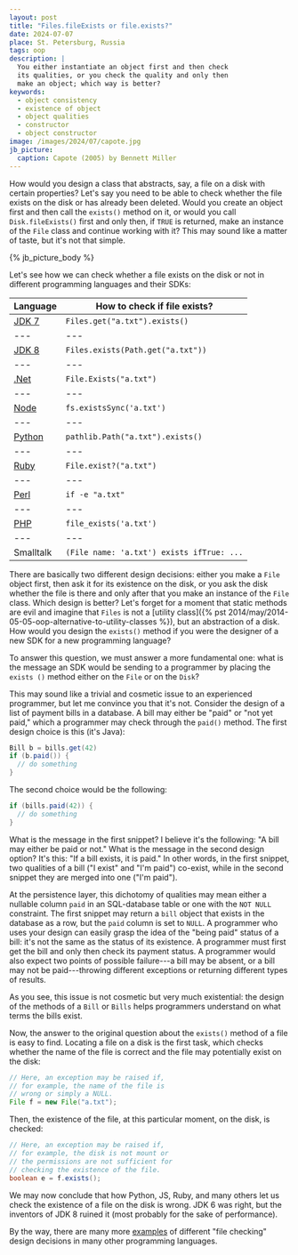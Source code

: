 ```yaml
---
layout: post
title: "Files.fileExists or file.exists?"
date: 2024-07-07
place: St. Petersburg, Russia
tags: oop
description: |
  You either instantiate an object first and then check
  its qualities, or you check the quality and only then
  make an object; which way is better?
keywords:
  - object consistency
  - existence of object
  - object qualities
  - constructor
  - object constructor
image: /images/2024/07/capote.jpg
jb_picture:
  caption: Capote (2005) by Bennett Miller
---
```


How would you design a class that abstracts, say, a file on a disk with certain
properties? Let's say you need to be able to check whether the file exists on
the disk or has already been deleted. Would you create an object first and then
call the `exists()` method on it, or would you call `Disk.fileExists()` first
and only then, if `TRUE` is returned, make an instance of the `File` class and
continue working with it? This may sound like a matter of taste, but it's not
that simple.

<!--more-->

{% jb_picture_body %}

Let's see how we can check whether a file exists on the disk or not
in different programming languages and their SDKs:

| Language | How to check if file exists? |
|---|---|
| [JDK 7](https://docs.oracle.com/javase%2F7%2Fdocs%2Fapi%2F%2F/java/io/File.html#exists%28%29) | `Files.get("a.txt").exists()` |
|---|---|
| [JDK 8](https://docs.oracle.com/javase/8/docs/api/java/nio/file/Files.html#exists-java.nio.file.Path-java.nio.file.LinkOption...-) | `Files.exists(Path.get("a.txt"))` |
|---|---|
| [.Net](https://learn.microsoft.com/en-us/dotnet/api/system.io.file.exists?view=net-8.0) | `File.Exists("a.txt")` |
|---|---|
| [Node](https://nodejs.org/api/fs.html#fsexistssyncpath) | `fs.existsSync('a.txt')` |
|---|---|
| [Python](https://docs.python.org/3/library/os.path.html) | `pathlib.Path("a.txt").exists()` |
|---|---|
| [Ruby](https://ruby-doc.org/core-2.5.1/File.html#method-c-exist-3F) | `File.exist?("a.txt")` |
|---|---|
| [Perl](https://perldoc.perl.org/functions/-X) | `if -e "a.txt"` |
|---|---|
| [PHP](https://www.php.net/manual/en/function.file-exists.php) | `file_exists('a.txt')` |
|---|---|
| Smalltalk | `(File name: 'a.txt') exists ifTrue: ...` |

There are basically two different design decisions: either you make a `File`
object first, then ask it for its existence on the disk, or you ask the disk
whether the file is there and only after that you make an instance of the
`File` class. Which design is better? Let's forget for a moment that static
methods are evil and imagine that `Files` is not a
[utility class]({% pst 2014/may/2014-05-05-oop-alternative-to-utility-classes %}), but an
abstraction of a disk. How would you design the `exists()` method if you were
the designer of a new SDK for a new programming language?

To answer this question, we must answer a more fundamental one: what is the
message an SDK would be sending to a programmer by placing the `exists
()` method either on the `File` or on the `Disk`?

This may sound like a trivial and cosmetic issue to an experienced programmer,
but let me convince you that it's not. Consider the design of a list of payment
bills in a database. A bill may either be "paid" or "not yet paid," which a
programmer may check through the `paid()` method. The first design choice is
this (it's Java):

```java
Bill b = bills.get(42)
if (b.paid()) {
  // do something
}
```

The second choice would be the following:

```java
if (bills.paid(42)) {
  // do something
}
```

What is the message in the first snippet? I believe it's the following: "A bill
may either be paid or not." What is the message in the second design option?
It's this: "If a bill exists, it is paid." In other words, in the first
snippet, two qualities of a bill ("I exist" and "I'm paid") co-exist, while in
the second snippet they are merged into one ("I'm paid").

At the persistence layer, this dichotomy of qualities may mean either a nullable
column `paid` in an SQL-database table or one with the `NOT NULL` constraint.
The first snippet may return a `bill` object that exists in the database as a
row, but the `paid` column is set to `NULL`. A programmer who uses your design
can easily grasp the idea of the "being paid" status of a bill: it's not the
same as the status of its existence. A programmer must first get the bill and
only then check its payment status. A programmer would also expect two points
of possible failure---a bill may be absent, or a bill may not be
paid---throwing different exceptions or returning different types of results.

As you see, this issue is not cosmetic but very much existential: the design of
the methods of a `Bill` or `Bills` helps programmers understand on what terms
the bills exist.

Now, the answer to the original question about the `exists()` method of a file
is easy to find. Locating a file on a disk is the first task, which checks
whether the name of the file is correct and the file may potentially exist on
the disk:

```java
// Here, an exception may be raised if,
// for example, the name of the file is
// wrong or simply a NULL.
File f = new File("a.txt");
```

Then, the existence of the file,
at this particular moment, on the disk, is checked:

```java
// Here, an exception may be raised if,
// for example, the disk is not mount or
// the permissions are not sufficient for
// checking the existence of the file.
boolean e = f.exists();
```

We may now conclude that how Python, JS, Ruby, and many others let us check the
existence of a file on the disk is wrong. JDK 6 was right, but the inventors of
JDK 8 ruined it (most probably for the sake of performance).

By the way, there are many more
[examples](https://rosettacode.org/wiki/Check_that_file_exists) of
different "file checking" design decisions in many other programming
languages.
